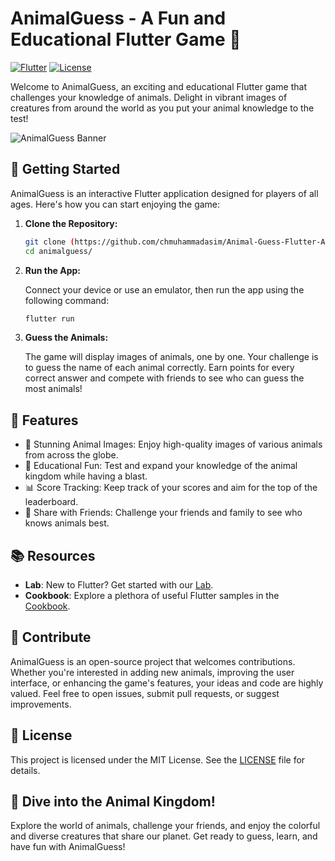 # AnimalGuess - A Fun and Educational Flutter Game 🐾

[![Flutter](https://img.shields.io/badge/Flutter-2.5-blue?style=for-the-badge&logo=flutter&logoColor=white)](https://flutter.dev/)
[![License](https://img.shields.io/badge/License-MIT-green?style=for-the-badge)](LICENSE)

Welcome to AnimalGuess, an exciting and educational Flutter game that challenges your knowledge of animals. Delight in vibrant images of creatures from around the world as you put your animal knowledge to the test!

![AnimalGuess Banner](banner.png)

## 🚀 Getting Started

AnimalGuess is an interactive Flutter application designed for players of all ages. Here's how you can start enjoying the game:

1. **Clone the Repository:**

   ```bash
   git clone (https://github.com/chmuhammadasim/Animal-Guess-Flutter-App.git)
   cd animalguess/
   ```

2. **Run the App:**

   Connect your device or use an emulator, then run the app using the following command:

   ```bash
   flutter run
   ```

3. **Guess the Animals:**

   The game will display images of animals, one by one. Your challenge is to guess the name of each animal correctly. Earn points for every correct answer and compete with friends to see who can guess the most animals!

## 🎯 Features

- 📸 Stunning Animal Images: Enjoy high-quality images of various animals from across the globe.
- 🧠 Educational Fun: Test and expand your knowledge of the animal kingdom while having a blast.
- 📊 Score Tracking: Keep track of your scores and aim for the top of the leaderboard.
- 📢 Share with Friends: Challenge your friends and family to see who knows animals best.

## 📚 Resources

- **Lab**: New to Flutter? Get started with our [Lab](https://flutter.dev/docs/get-started/codelab).
- **Cookbook**: Explore a plethora of useful Flutter samples in the [Cookbook](https://flutter.dev/docs/cookbook).

## 📝 Contribute

AnimalGuess is an open-source project that welcomes contributions. Whether you're interested in adding new animals, improving the user interface, or enhancing the game's features, your ideas and code are highly valued. Feel free to open issues, submit pull requests, or suggest improvements.

## 📄 License

This project is licensed under the MIT License. See the [LICENSE](LICENSE) file for details.

## 🐾 Dive into the Animal Kingdom!

Explore the world of animals, challenge your friends, and enjoy the colorful and diverse creatures that share our planet. Get ready to guess, learn, and have fun with AnimalGuess!
